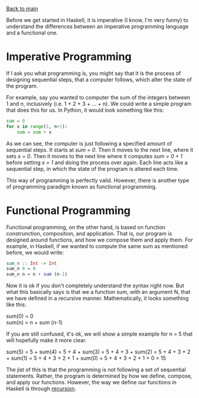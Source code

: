 [Back to main](https://jd-anabi.github.io/functional-programming/)  

Before we get started in Haskell, it is imperative (I know, I'm very funny) to understand the differences between
an imperative programming language and a functional one.

# **Imperative Programming**
If I ask you what programming is, you might say that it is the process of designing sequential steps, that a computer 
follows, which alter the state of the program.  

For example, say you wanted to computer the sum of the integers between
1 and n, inclusively (i.e. 1 + 2 + 3 + ... + n). We could write a simple program that does this for us. In Python, it would
look something like this:
```python
sum = 0
for x in range(1, n+1):
    sum = sum + x
```
As we can see, the computer is just following a specified amount of sequential steps. It starts at *sum = 0*. Then it moves
to the next line, where it sets *x = 0*. Then it moves to the next line where it computes *sum = 0 + 1* before setting *x = 1*
and doing the process over again. Each line acts like a sequential step, in which the state of the program is altered each time.  

This way of programming is perfectly valid. However, there is another type of programming paradigm known as functional programming.

# **Functional Programming**
Functional programming, on the other hand, is based on function construnction, composition, and application. That is, our program is
designed around functions, and how we compose them and apply them. For example, in Haskell, if we wanted to compute the same sum as 
mentioned before, we would write:
```haskell
sum_n :: Int -> Int
sum_n 0 = 0
sum_n n = n + sum (n-1)
```
Now it is ok if you don't completely understand the syntax right now. But what this basically says is that we a function sum, with an
argument N, that we have defined in a recursive manner. Mathematically, it looks something like this:  

sum(0) = 0  
sum(n) = n + sum (n-1)  

If you are still confused, it's ok, we will show a simple example for n = 5 that will hopefully make it more clear.  

sum(5) = 
5 + sum(4) = 
5 + 4 + sum(3) = 
5 + 4 + 3 + sum(2) = 
5 + 4 + 3 + 2 + sum(1) = 
5 + 4 + 3 + 2 + 1 + sum(0) = 
5 + 4 + 3 + 2 + 1 + 0 = 
15  

The jist of this is that the programming is not following a set of sequential statements. Rather, the program is determined by how we define, 
compose, and apply our functions. However, the way we define our functions in Haskell is through [recursion](https://jd-anabi.github.io/functional-programming/recursion).
